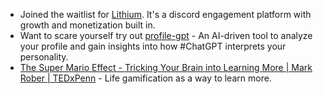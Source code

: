 - Joined the waitlist for [Lithium](https://accounts.lithium.ventures/). It's a discord engagement platform with growth and monetization built in.
- Want to scare yourself try out [profile-gpt](https://github.com/sahbic/profile-gpt) - An AI-driven tool to analyze your profile and gain insights into how #ChatGPT interprets your personality.
- [The Super Mario Effect - Tricking Your Brain into Learning More | Mark Rober | TEDxPenn](https://www.youtube.com/watch?v=9vJRopau0g0) - Life gamification as a way to learn more.
